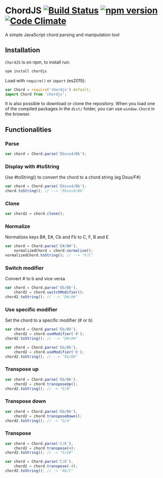 # ChordJS [![Build Status](https://travis-ci.org/martijnversluis/ChordJS.svg?branch=master)](https://travis-ci.org/martijnversluis/ChordJS) [![npm version](https://badge.fury.io/js/chordjs.svg)](https://badge.fury.io/js/chordjs) [![Code Climate](https://codeclimate.com/github/martijnversluis/ChordJS/badges/gpa.svg)](https://codeclimate.com/github/martijnversluis/ChordJS)

A simple JavaScript chord parsing and manipulation tool

## Installation

`ChordJS` is on npm, to install run:

```bash
npm install chordjs
```

Load with `require()` or `import` (es2015):

```javascript
var Chord = require('chordjs').default;
import Chord from 'chordjs';
```

It is also possible to download or clone the repository. When you load one of
the compiled packages in the `dist/` folder, you can use `window.Chord` in the
browser.

## Functionalities

### Parse

```javascript
var chord = Chord.parse('Ebsus4/Bb');
```

### Display with #toString

Use #toString() to convert the chord to a chord string (eg Dsus/F#)

```javascript
var chord = Chord.parse('Ebsus4/Bb');
chord.toString(); // --> "Ebsus4/Bb"
```

### Clone

```javascript
var chord2 = chord.clone();
```

### Normalize

Normalizes keys B#, E#, Cb and Fb to C, F, B and E

```javascript
var chord = Chord.parse('E#/B#'),
    normalizedChord = chord.normalize();
normalizedChord.toString(); // --> "F/C"
```

### Switch modifier

Convert # to b and vice versa

```javascript
var chord = Chord.parse('Eb/Bb'),
    chord2 = chord.switchModifier();
chord2.toString(); // --> "D#/A#"
```

### Use specific modifier

Set the chord to a specific modifier (# or b)

```javascript
var chord = Chord.parse('Eb/Bb'),
    chord2 = chord.useModifier('#');
chord2.toString(); // --> "D#/A#"
```

```javascript
var chord = Chord.parse('Eb/Bb'),
    chord2 = chord.useModifier('b');
chord2.toString(); // --> "Eb/Bb"
```

### Transpose up

```javascript
var chord = Chord.parse('Eb/Bb'),
    chord2 = chord.transposeUp();
chord2.toString(); // -> "E/B"
```

### Transpose down

```javascript
var chord = Chord.parse('Eb/Bb'),
    chord2 = chord.transposeDown();
chord2.toString(); // -> "D/A"
```

### Transpose

```javascript
var chord = Chord.parse('C/E'),
    chord2 = chord.transpose(4);
chord2.toString(); // -> "E/G#"
```

```javascript
var chord = Chord.parse('C/E'),
    chord2 = chord.transpose(-4);
chord2.toString(); // -> "Ab/C"
```
